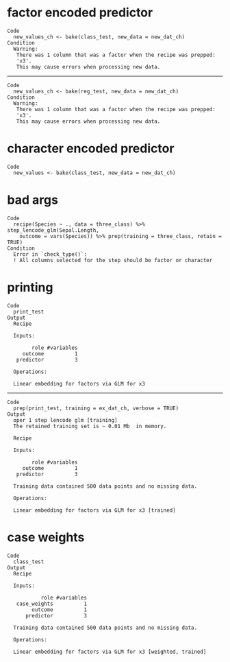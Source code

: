 # factor encoded predictor

    Code
      new_values_ch <- bake(class_test, new_data = new_dat_ch)
    Condition
      Warning:
       There was 1 column that was a factor when the recipe was prepped:
       'x3'.
       This may cause errors when processing new data.

---

    Code
      new_values_ch <- bake(reg_test, new_data = new_dat_ch)
    Condition
      Warning:
       There was 1 column that was a factor when the recipe was prepped:
       'x3'.
       This may cause errors when processing new data.

# character encoded predictor

    Code
      new_values <- bake(class_test, new_data = new_dat_ch)

# bad args

    Code
      recipe(Species ~ ., data = three_class) %>% step_lencode_glm(Sepal.Length,
        outcome = vars(Species)) %>% prep(training = three_class, retain = TRUE)
    Condition
      Error in `check_type()`:
      ! All columns selected for the step should be factor or character

# printing

    Code
      print_test
    Output
      Recipe
      
      Inputs:
      
            role #variables
         outcome          1
       predictor          3
      
      Operations:
      
      Linear embedding for factors via GLM for x3

---

    Code
      prep(print_test, training = ex_dat_ch, verbose = TRUE)
    Output
      oper 1 step lencode glm [training] 
      The retained training set is ~ 0.01 Mb  in memory.
      
      Recipe
      
      Inputs:
      
            role #variables
         outcome          1
       predictor          3
      
      Training data contained 500 data points and no missing data.
      
      Operations:
      
      Linear embedding for factors via GLM for x3 [trained]

# case weights

    Code
      class_test
    Output
      Recipe
      
      Inputs:
      
               role #variables
       case_weights          1
            outcome          1
          predictor          3
      
      Training data contained 500 data points and no missing data.
      
      Operations:
      
      Linear embedding for factors via GLM for x3 [weighted, trained]

